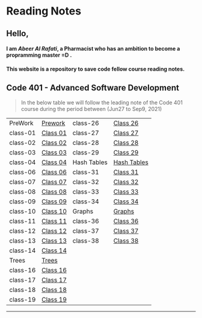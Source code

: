 # Reading Notes

## Hello,

#### I am _Abeer Al Rafati_, a Pharmacist who has an ambition to become a propramming master =D .

#### This website is a repository to save code fellow course reading notes.

## Code 401 - Advanced Software Development

> In the below table we will follow the leading note of the Code 401 course during the period between (Jun27 to Sep9, 2021)

|          |                                                                    |             |                                                                          |
| -------- | ------------------------------------------------------------------ | ----------- | ------------------------------------------------------------------------ |
| PreWork  | [Prework](https://abeeral-rafati.github.io/Read_Note/401/PreWork)  | class-26    | [Class 26](https://abeeral-rafati.github.io/Read_Note/401/Class26)       |
| class-01 | [Class 01](https://abeeral-rafati.github.io/Read_Note/401/Class01) | class-27    | [Class 27](https://abeeral-rafati.github.io/Read_Note/401/Class27)       |
| class-02 | [Class 02](https://abeeral-rafati.github.io/Read_Note/401/Class02) | class-28    | [Class 28](https://abeeral-rafati.github.io/Read_Note/401/Class28)       |
| class-03 | [Class 03](https://abeeral-rafati.github.io/Read_Note/401/Class03) | class-29    | [Class 29](https://abeeral-rafati.github.io/Read_Note/401/Class29)       |
| class-04 | [Class 04](https://abeeral-rafati.github.io/Read_Note/401/Class04) | Hash Tables | [Hash Tables](https://abeeral-rafati.github.io/Read_Note/401/HashTables) |
| class-06 | [Class 06](https://abeeral-rafati.github.io/Read_Note/401/Class06) | class-31    | [Class 31](https://abeeral-rafati.github.io/Read_Note/401/Class31)       |
| class-07 | [Class 07](https://abeeral-rafati.github.io/Read_Note/401/Class07) | class-32    | [Class 32](https://abeeral-rafati.github.io/Read_Note/401/Class32)       |
| class-08 | [Class 08](https://abeeral-rafati.github.io/Read_Note/401/Class08) | class-33    | [Class 33](https://abeeral-rafati.github.io/Read_Note/401/Class33)       |
| class-09 | [Class 09](https://abeeral-rafati.github.io/Read_Note/401/Class09) | class-34    | [Class 34](https://abeeral-rafati.github.io/Read_Note/401/34)            |
| class-10 | [Class 10](https://abeeral-rafati.github.io/Read_Note/401/Class10) | Graphs      | [Graphs](https://abeeral-rafati.github.io/Read_Note/401/Graphs)          |
| class-11 | [Class 11](https://abeeral-rafati.github.io/Read_Note/401/Class11) | class-36    | [Class 36](https://abeeral-rafati.github.io/Read_Note/401/Class36)       |
| class-12 | [Class 12](https://abeeral-rafati.github.io/Read_Note/401/Class12) | class-37    | [Class 37](https://abeeral-rafati.github.io/Read_Note/401/Class37)       |
| class-13 | [Class 13](https://abeeral-rafati.github.io/Read_Note/401/Class13) | class-38    | [Class 38](https://abeeral-rafati.github.io/Read_Note/401/Class38)       |
| class-14 | [Class 14](https://abeeral-rafati.github.io/Read_Note/401/Class14) |
| Trees    | [Trees](https://abeeral-rafati.github.io/Read_Note/401/Trees)      |
| class-16 | [Class 16](https://abeeral-rafati.github.io/Read_Note/401/Class16) |
| class-17 | [Class 17](https://abeeral-rafati.github.io/Read_Note/401/Class17) |
| class-18 | [Class 18](https://abeeral-rafati.github.io/Read_Note/401/Class18) |
| class-19 | [Class 19](https://abeeral-rafati.github.io/Read_Note/401/Class19) |

---
